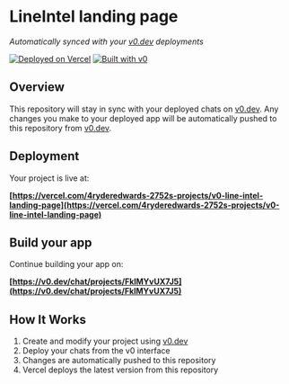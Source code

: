 # LineIntel landing page

*Automatically synced with your [v0.dev](https://v0.dev) deployments*

[![Deployed on Vercel](https://img.shields.io/badge/Deployed%20on-Vercel-black?style=for-the-badge&logo=vercel)](https://vercel.com/4ryderedwards-2752s-projects/v0-line-intel-landing-page)
[![Built with v0](https://img.shields.io/badge/Built%20with-v0.dev-black?style=for-the-badge)](https://v0.dev/chat/projects/FklMYvUX7J5)

## Overview

This repository will stay in sync with your deployed chats on [v0.dev](https://v0.dev).
Any changes you make to your deployed app will be automatically pushed to this repository from [v0.dev](https://v0.dev).

## Deployment

Your project is live at:

**[https://vercel.com/4ryderedwards-2752s-projects/v0-line-intel-landing-page](https://vercel.com/4ryderedwards-2752s-projects/v0-line-intel-landing-page)**

## Build your app

Continue building your app on:

**[https://v0.dev/chat/projects/FklMYvUX7J5](https://v0.dev/chat/projects/FklMYvUX7J5)**

## How It Works

1. Create and modify your project using [v0.dev](https://v0.dev)
2. Deploy your chats from the v0 interface
3. Changes are automatically pushed to this repository
4. Vercel deploys the latest version from this repository